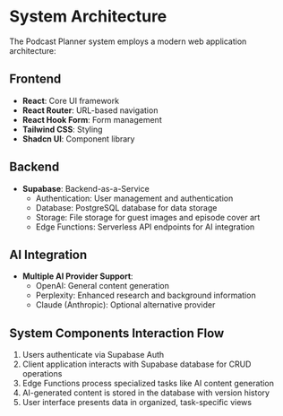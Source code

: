
# System Architecture

The Podcast Planner system employs a modern web application architecture:

## Frontend
- **React**: Core UI framework
- **React Router**: URL-based navigation
- **React Hook Form**: Form management
- **Tailwind CSS**: Styling
- **Shadcn UI**: Component library

## Backend
- **Supabase**: Backend-as-a-Service
  - Authentication: User management and authentication
  - Database: PostgreSQL database for data storage
  - Storage: File storage for guest images and episode cover art
  - Edge Functions: Serverless API endpoints for AI integration

## AI Integration
- **Multiple AI Provider Support**:
  - OpenAI: General content generation
  - Perplexity: Enhanced research and background information
  - Claude (Anthropic): Optional alternative provider

## System Components Interaction Flow
1. Users authenticate via Supabase Auth
2. Client application interacts with Supabase database for CRUD operations
3. Edge Functions process specialized tasks like AI content generation
4. AI-generated content is stored in the database with version history
5. User interface presents data in organized, task-specific views
